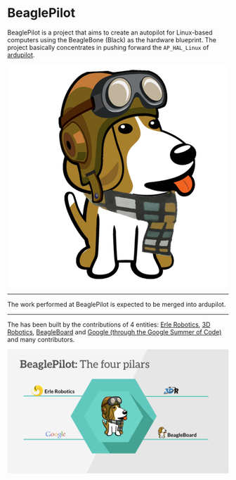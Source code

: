 # BeaglePilot

BeaglePilot is a project that aims to create an autopilot for Linux-based computers using the BeagleBone (Black) as the hardware blueprint.
The project basically concentrates in pushing forward the `AP_HAL_Linux` of [ardupilot](https://github.com/diydrones/ardupilot).

![](../img/beagle.jpg)


----

The work performed at BeaglePilot is expected to be merged into ardupilot.

----

The has been built by the contributions of 4 entities: [Erle Robotics](http://erlerobot.com), [3D Robotics](http://3drobotics.com), [BeagleBoard](http://beagleboard.org) and [Google (through the Google Summer of Code)](http://google.com) and many contributors.

![BeaglePilot Pilars](../img/beaglepilotpilars.png)


